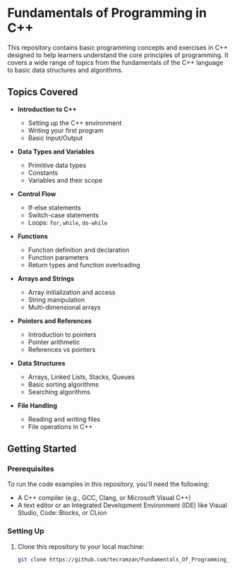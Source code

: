 # Fundamentals of Programming in C++

This repository contains basic programming concepts and exercises in C++ designed to help learners understand the core principles of programming. It covers a wide range of topics from the fundamentals of the C++ language to basic data structures and algorithms.

## Topics Covered

- **Introduction to C++**
  - Setting up the C++ environment
  - Writing your first program
  - Basic Input/Output

- **Data Types and Variables**
  - Primitive data types
  - Constants
  - Variables and their scope

- **Control Flow**
  - If-else statements
  - Switch-case statements
  - Loops: `for`, `while`, `do-while`

- **Functions**
  - Function definition and declaration
  - Function parameters
  - Return types and function overloading

- **Arrays and Strings**
  - Array initialization and access
  - String manipulation
  - Multi-dimensional arrays

- **Pointers and References**
  - Introduction to pointers
  - Pointer arithmetic
  - References vs pointers

- **Data Structures**
  - Arrays, Linked Lists, Stacks, Queues
  - Basic sorting algorithms
  - Searching algorithms

- **File Handling**
  - Reading and writing files
  - File operations in C++

## Getting Started

### Prerequisites

To run the code examples in this repository, you'll need the following:

- A C++ compiler (e.g., GCC, Clang, or Microsoft Visual C++)
- A text editor or an Integrated Development Environment (IDE) like Visual Studio, Code::Blocks, or CLion

### Setting Up

1. Clone this repository to your local machine:

   ```bash
   git clone https://github.com/tecramzan/Fundamentals_Of_Programming_Cpp.git
